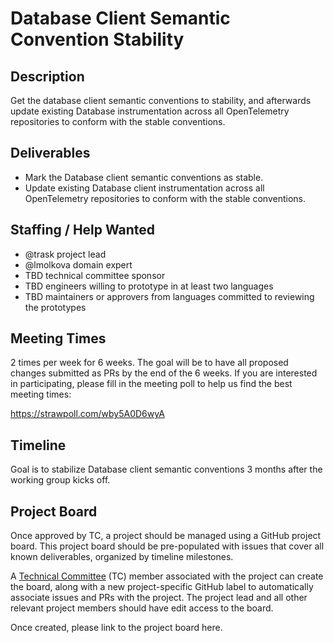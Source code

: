 # Database Client Semantic Convention Stability

## Description

Get the database client semantic conventions to stability, and afterwards update existing Database instrumentation across all OpenTelemetry repositories to conform with the stable conventions.

## Deliverables

* Mark the Database client semantic conventions as stable.
* Update existing Database client instrumentation across all OpenTelemetry repositories to conform with the stable conventions.

## Staffing / Help Wanted

* @trask project lead
* @lmolkova domain expert
* TBD technical committee sponsor
* TBD engineers willing to prototype in at least two languages
* TBD maintainers or approvers from languages committed to reviewing the prototypes

## Meeting Times

2 times per week for 6 weeks. The goal will be to have all proposed changes submitted as PRs by the end of the 6 weeks.
If you are interested in participating, please fill in the meeting poll to help us find the best meeting times:

https://strawpoll.com/wby5A0D6wyA

## Timeline

Goal is to stabilize Database client semantic conventions 3 months after the working group kicks off.

## Project Board

Once approved by TC, a project should be managed using a GitHub project board. This project board should be pre-populated with issues that cover all known deliverables, organized by timeline milestones.

A [Technical Committee](https://github.com/open-telemetry/community/blob/main/community-members.md#technical-committee) (TC) member associated with the project can create the board, along with a new project-specific GitHub label to automatically associate issues and PRs with the project. The project lead and all other relevant project members should have edit access to the board.

Once created, please link to the project board here.